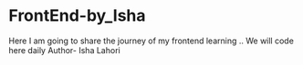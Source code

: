 # FrontEnd-by_Isha
Here I am going to share the journey of my frontend learning ..
We will code here daily 
Author- Isha Lahori
